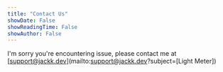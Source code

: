 ```yaml
---
title: "Contact Us"
showDate: False
showReadingTime: False
showAuthor: False
---
```

I'm sorry you're encountering issue, please contact me at [support@jackk.dev](mailto:support@jackk.dev?subject=[Light Meter])